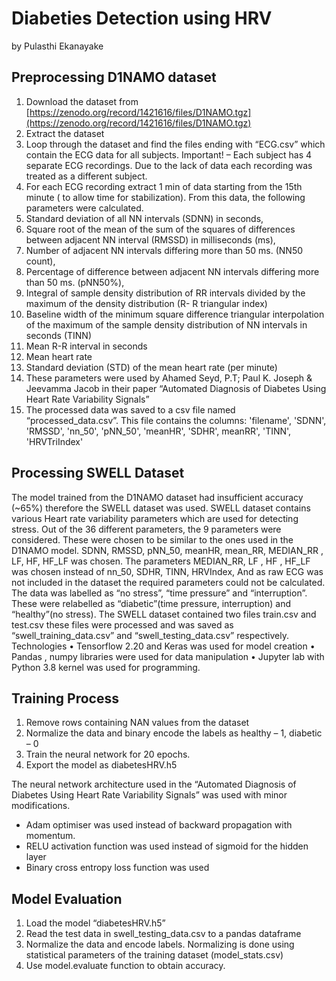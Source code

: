 # Diabeties Detection using HRV

by Pulasthi Ekanayake

## Preprocessing D1NAMO dataset

1. Download the dataset from [https://zenodo.org/record/1421616/files/D1NAMO.tgz](https://zenodo.org/record/1421616/files/D1NAMO.tgz)
2. Extract the dataset
3. Loop through the dataset and find the files ending with “ECG.csv” which contain the ECG data for all subjects. Important! – Each subject has 4 separate ECG recordings. Due to the lack of data each recording was treated as a different subject.
4. For each ECG recording extract 1 min of data starting from the 15th minute ( to allow time for stabilization). From this data, the following parameters were calculated.
5. Standard deviation of all NN intervals (SDNN) in seconds,
6. Square root of the mean of the sum of the squares of differences between adjacent NN interval (RMSSD) in milliseconds (ms),
7. Number of adjacent NN intervals differing more than 50 ms. (NN50 count),
8. Percentage of difference between adjacent NN intervals differing more than 50 ms. (pNN50%),
9. Integral of sample density distribution of RR intervals divided by the maximum of the density distribution (R- R triangular index)
10. Baseline width of the minimum square difference triangular interpolation of the maximum of the sample density distribution of NN intervals in seconds (TINN)
11. Mean R-R interval in seconds
12. Mean heart rate
13. Standard deviation (STD) of the mean heart rate (per minute)
14. These parameters were used by Ahamed Seyd, P.T; Paul K. Joseph & Jeevamma Jacob in their paper “Automated Diagnosis of Diabetes Using Heart Rate Variability Signals”
15. The processed data was saved to a csv file named “processed_data.csv”. This file contains the columns: 'filename', 'SDNN', 'RMSSD', 'nn_50', 'pNN_50', 'meanHR', 'SDHR', meanRR', 'TINN', 'HRVTriIndex'

## Processing SWELL Dataset

The model trained from the D1NAMO dataset had insufficient accuracy (~65%) therefore the SWELL dataset was used. SWELL dataset contains various Heart rate variability parameters which are used for detecting stress.
Out of the 36 different parameters, the 9 parameters were considered. These were chosen to be similar to the ones used in the D1NAMO model. SDNN, RMSSD, pNN_50, meanHR, mean_RR, MEDIAN_RR , LF, HF, HF_LF was chosen. The parameters MEDIAN_RR, LF , HF , HF_LF was chosen instead of nn_50, SDHR, TINN, HRVIndex, And as raw ECG was not included in the dataset the required parameters could not be calculated.
The data was labelled as “no stress”, “time pressure” and “interruption”. These were relabelled as “diabetic”(time pressure, interruption) and “healthy”(no stress). The SWELL dataset contained two files train.csv and test.csv these files were processed and was saved as “swell_training_data.csv” and “swell_testing_data.csv” respectively.
Technologies
• Tensorflow 2.20 and Keras was used for model creation
• Pandas , numpy libraries were used for data manipulation
• Jupyter lab with Python 3.8 kernel was used for programming.

## Training Process

1. Remove rows containing NAN values from the dataset
2. Normalize the data and binary encode the labels as healthy – 1, diabetic – 0
3. Train the neural network for 20 epochs.
4. Export the model as diabetesHRV.h5

The neural network architecture used in the “Automated Diagnosis of Diabetes Using Heart Rate Variability Signals” was used with minor modifications.

- Adam optimiser was used instead of backward propagation with momentum.
- RELU activation function was used instead of sigmoid for the hidden layer
- Binary cross entropy loss function was used

## Model Evaluation

1. Load the model “diabetesHRV.h5”
2. Read the test data in swell_testing_data.csv to a pandas dataframe
3. Normalize the data and encode labels. Normalizing is done using statistical parameters of the training dataset (model_stats.csv)
4. Use model.evaluate function to obtain accuracy.

